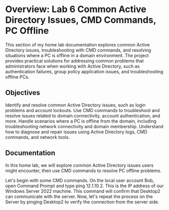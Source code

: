 # Overview: Lab 6 Common Active Directory Issues, CMD Commands, PC Offline

This section of my home lab documentation explores common Active Directory issues, troubleshooting with CMD commands, and resolving situations where a PC is offline in a domain environment. The project provides practical solutions for addressing common problems that administrators face when working with Active Directory, such as authentication failures, group policy application issues, and troubleshooting offline PCs.

## Objectives

Identify and resolve common Active Directory issues, such as login problems and account lockouts.
Use CMD commands to troubleshoot and resolve issues related to domain connectivity, account authentication, and more.
Handle scenarios where a PC is offline from the domain, including troubleshooting network connectivity and domain membership.
Understand how to diagnose and repair issues using Active Directory logs, CMD commands, and network tools.

## Documentation

In this home lab, we will explore common Active Directory issues users might encounter, then use CMD commands to resolve PC offline problems.

Let's begin with some CMD commands. On the local user account Bob, open Command Prompt and type ping 12.1.10.2. This is the IP address of our Windows Server 2022 machine. This command will confirm that Desktop2 can communicate with the server. Now, let's repeat the process on the Server by pinging Desktop2 to verify the connection from the server side.
